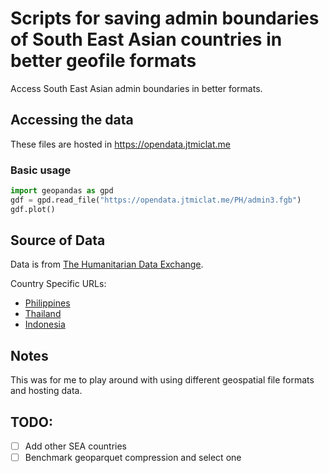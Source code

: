 # Scripts for saving admin boundaries of South East Asian countries in better geofile formats

Access South East Asian admin boundaries in better formats.

## Accessing the data

These files are hosted in https://opendata.jtmiclat.me

### Basic usage

```python
import geopandas as gpd
gdf = gpd.read_file("https://opendata.jtmiclat.me/PH/admin3.fgb")
gdf.plot()
```

## Source of Data

Data is from [The Humanitarian Data Exchange](https://data.humdata.org/).

Country Specific URLs:

- [Philippines](https://data.humdata.org/dataset/cod-ab-phl)
- [Thailand](https://data.humdata.org/dataset/cod-ab-tha)
- [Indonesia](https://data.humdata.org/dataset/cod-ab-ind)

## Notes

This was for me to play around with using different geospatial file formats and hosting data.

## TODO:

- [ ] Add other SEA countries
- [ ] Benchmark geoparquet compression and select one
